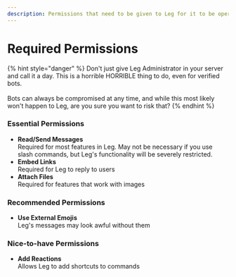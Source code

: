 ```yaml
---
description: Permissions that need to be given to Leg for it to be operational.
---
```


# Required Permissions

{% hint style="danger" %}
Don't just give Leg Administrator in your server and call it a day. This is a horrible HORRIBLE thing to do, even for verified bots.\
\
Bots can always be compromised at any time, and while this most likely won't happen to Leg, are you sure you want to risk that?
{% endhint %}

### Essential Permissions

* **Read/Send Messages**\
      Required for most features in Leg. May not be necessary if you use slash commands, but Leg's functionality will be severely restricted.
* **Embed Links**\
      Required for Leg to reply to users
* **Attach Files**\
      Required for features that work with images

### Recommended Permissions

* **Use External Emojis**\
      Leg's messages may look awful without them

### Nice-to-have Permissions

* **Add Reactions**\
      Allows Leg to add shortcuts to commands
